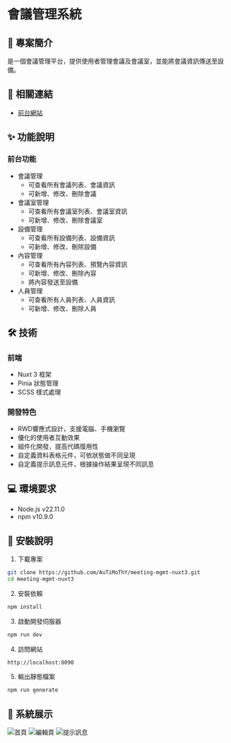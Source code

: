 # 會議管理系統

## 📝 專案簡介
是一個會議管理平台，提供使用者管理會議及會議室，並能將會議資訊傳送至設備。


## 🔗 相關連結
- [前台網站](https://demo.auozzy.com/meeting-mgmt/)

## ✨ 功能說明
### 前台功能
- 會議管理
    - 可查看所有會議列表、會議資訊
    - 可新增、修改、刪除會議
- 會議室管理
    - 可查看所有會議室列表、會議室資訊
    - 可新增、修改、刪除會議室
- 設備管理
    - 可查看所有設備列表、設備資訊
    - 可新增、修改、刪除設備
- 內容管理
    - 可查看所有內容列表、預覽內容資訊
    - 可新增、修改、刪除內容
    - 將內容發送至設備
- 人員管理
    - 可查看所有人員列表、人員資訊
    - 可新增、修改、刪除人員

## 🛠 技術
### 前端
- Nuxt 3 框架
- Pinia 狀態管理
- SCSS 樣式處理

### 開發特色
- RWD響應式設計，支援電腦、手機瀏覽
- 優化的使用者互動效果
- 組件化開發，提高代碼復用性
- 自定義資料表格元件，可依狀態做不同呈現
- 自定義提示訊息元件，根據操作結果呈現不同訊息

## 💻 環境要求
- Node.js v22.11.0
- npm v10.9.0

## 🔧 安裝說明
1. 下載專案
```bash
git clone https://github.com/AuTiMoThY/meeting-mgmt-nuxt3.git
cd meeting-mgmt-nuxt3
``` 

2. 安裝依賴
```bash
npm install
```

3. 啟動開發伺服器
```bash
npm run dev
```

4. 訪問網站
```bash
http://localhost:8090
```

5. 輸出靜態檔案
```bash
npm run generate
```

## 📸 系統展示
![首頁](https://demo.auozzy.com/picture/meeting-index.jpg)
![編輯頁](https://demo.auozzy.com/picture/meeting-edit.jpg)
![提示訊息](https://demo.auozzy.com/picture/meeting-modal.jpg)
